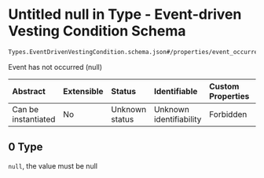 # Untitled null in Type - Event-driven Vesting Condition Schema

```txt
Types.EventDrivenVestingCondition.schema.json#/properties/event_occurred/oneOf/0
```

Event has not occurred (null)

| Abstract            | Extensible | Status         | Identifiable            | Custom Properties | Additional Properties | Access Restrictions | Defined In                                                                                                           |
| :------------------ | :--------- | :------------- | :---------------------- | :---------------- | :-------------------- | :------------------ | :------------------------------------------------------------------------------------------------------------------- |
| Can be instantiated | No         | Unknown status | Unknown identifiability | Forbidden         | Allowed               | none                | [EventDrivenVestingCondition.schema.json\*](../types/EventDrivenVestingCondition.schema.json "open original schema") |

## 0 Type

`null`, the value must be null
